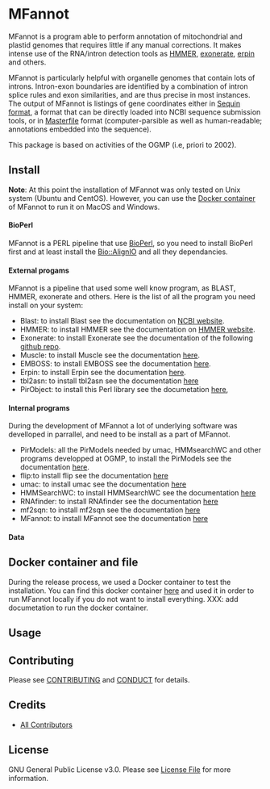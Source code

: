 # MFannot

MFannot is a program able to perform annotation of mitochondrial and plastid genomes that requires little if any manual corrections.
It makes intense use of the RNA/intron detection tools as [HMMER](http://hmmer.org/), [exonerate](https://github.com/nathanweeks/exonerate), [erpin](https://bioinformatics.ca/links_directory/tool/9822/erpin) and others.

MFannot is particularly helpful with organelle genomes that contain lots of introns. Intron-exon boundaries are identified by a combination of intron splice rules and exon similarities, and are thus precise in most instances. The output of MFannot is listings of gene coordinates either in [Sequin format](https://www.ncbi.nlm.nih.gov/Sequin/), a format that can be directly loaded into NCBI sequence submission tools, or in [Masterfile](http://megasun.bch.umontreal.ca/ogmp/masterfile/intro.html) format (computer-parsible as well as human-readable; annotations embedded into the sequence).

This package is based on activities of the OGMP (i.e, priori to 2002).

## Install

**Note**: At this point the installation of MFannot was only tested on Unix system (Ubuntu and CentOS).
However, you can use the [Docker container](XXX) of MFannot to run it on MacOS and Windows.

#### BioPerl

MFannot is a PERL pipeline that use [BioPerl](http://bioperl.org/), so you need to install BioPerl first and at least install the [Bio::AlignIO](http://search.cpan.org/dist/BioPerl/Bio/AlignIO.pm) and all they dependancies.

#### External progams

MFannot is a pipeline that used some well know program, as BLAST, HMMER, exonerate and others.
Here is the list of all the program you need install on your system:

- Blast: to install Blast see the documentation on [NCBI website](http://www.ncbi.nlm.nih.gov/guide/howto/run-blast-local/).
- HMMER: to install HMMER see the documentation on [HMMER website](http://hmmer.org/download.html).
- Exonerate: to install Exonerate see the documentation of the following [github repo](https://github.com/nathanweeks/exonerate).
- Muscle: to install Muscle see the documentation [here](http://www.drive5.com/muscle/).
- EMBOSS: to install EMBOSS see the documentation [here](http://emboss.sourceforge.net/download/#Stable/).
- Erpin: to install Erpin see the documentation [here](http://rna.igmors.u-psud.fr/Software/erpin.php).
- tbl2asn: to install tbl2asn see the documentation [here](https://www.ncbi.nlm.nih.gov/genbank/tbl2asn2/)
- PirObject: to install this Perl library see the documetation [here](https://github.com/prioux/PirObject),

#### Internal programs

During the development of MFannot a lot of underlying software was develloped in parrallel, and need to be install as a part of MFannot. 

- PirModels: all the PirModels needed by umac, HMMsearchWC and other programs developped at OGMP, to install the PirModels see the documentation [here](https://github.com/BFL-lab/PirModels).
- flip:to install flip see the documentation [here](https://github.com/BFL-lab/flip)
- umac: to install umac see the documentation [here](https://github.com/BFL-lab/umac)
- HMMSearchWC: to install HMMSearchWC see the documentation [here](https://github.com/BFL-lab/HMMSearchWC)
- RNAfinder: to install RNAfinder see the documentation [here](https://github.com/BFL-lab/RNAfinder)
- mf2sqn: to install mf2sqn see the documentation [here](https://github.com/BFL-lab/mf2sqn)
- MFannot: to install MFannot see the documentation [here](https://github.com/BFL-lab/MFannot)

#### Data



## Docker container and file

During the release process, we used a Docker container to test the installation. You can find this docker container [here](XXX) and used it in order to run MFannot locally if you do not want to install everything. 
XXX: add documetation to run the docker container.

## Usage


## Contributing

Please see [CONTRIBUTING](CONTRIBUTING.md) and [CONDUCT](CONDUCT.md) for details.

## Credits

- [All Contributors](https://github.com/natacha-beck/bf-umac/graphs/contributors)

## License

GNU General Public License v3.0. Please see [License File](LICENSE.md) for more information.
